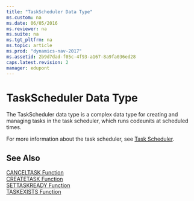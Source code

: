 ```yaml
---
title: "TaskScheduler Data Type"
ms.custom: na
ms.date: 06/05/2016
ms.reviewer: na
ms.suite: na
ms.tgt_pltfrm: na
ms.topic: article
ms.prod: "dynamics-nav-2017"
ms.assetid: 2b9d7dad-f05c-4f93-a167-8a9fa036ed28
caps.latest.revision: 2
manager: edupont
---
```

# TaskScheduler Data Type
The TaskScheduler data type is a complex data type for creating and managing tasks in the task scheduler, which runs codeunits at scheduled times.  

 For more information about the task scheduler, see [Task Scheduler](Task-Scheduler.md).  

## See Also  
 [CANCELTASK Function](CANCELTASK-Function.md)   
 [CREATETASK Function](CREATETASK-Function.md)   
 [SETTASKREADY Function](SETTASKREADY-Function.md)   
 [TASKEXISTS Function](TASKEXISTS-Function.md)
